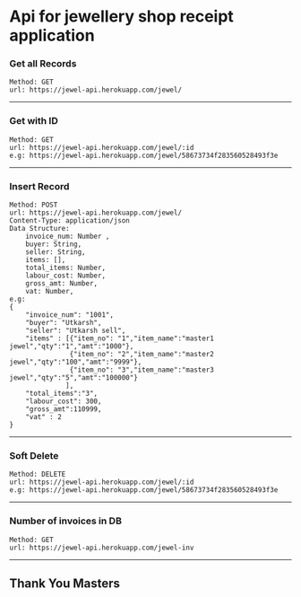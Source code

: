 # Api for jewellery shop receipt application

### Get all Records
```
Method: GET
url: https://jewel-api.herokuapp.com/jewel/
```
------------------------------------------------------------------------------
### Get with ID
```
Method: GET
url: https://jewel-api.herokuapp.com/jewel/:id
e.g: https://jewel-api.herokuapp.com/jewel/58673734f283560528493f3e
```
------------------------------------------------------------------------------
### Insert Record
```
Method: POST
url: https://jewel-api.herokuapp.com/jewel/
Content-Type: application/json
Data Structure: 
	invoice_num: Number ,
	buyer: String,
	seller: String,
	items: [],
	total_items: Number,
	labour_cost: Number,
	gross_amt: Number,
	vat: Number,
e.g:
{
	"invoice_num": "1001",
	"buyer": "Utkarsh",
	"seller": "Utkarsh sell",
	"items" : [{"item_no": "1","item_name":"master1 jewel","qty":"1","amt":"1000"},
			   {"item_no": "2","item_name":"master2 jewel","qty":"100","amt":"9999"},
			   {"item_no": "3","item_name":"master3 jewel","qty":"5","amt":"100000"}
			  ],
	"total_items":"3",
	"labour_cost": 300,
	"gross_amt":110999,
	"vat" : 2
}
```
------------------------------------------------------------------------------
### Soft Delete
```
Method: DELETE
url: https://jewel-api.herokuapp.com/jewel/:id
e.g: https://jewel-api.herokuapp.com/jewel/58673734f283560528493f3e
```

------------------------------------------------------------------------------
### Number of invoices in DB
```
Method: GET
url: https://jewel-api.herokuapp.com/jewel-inv
```
------------------------------------------------------------------------------

## Thank You Masters
